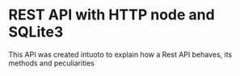 # REST API with HTTP node and SQLite3

This API was created intuoto to explain how a Rest API behaves, its methods and peculiarities
